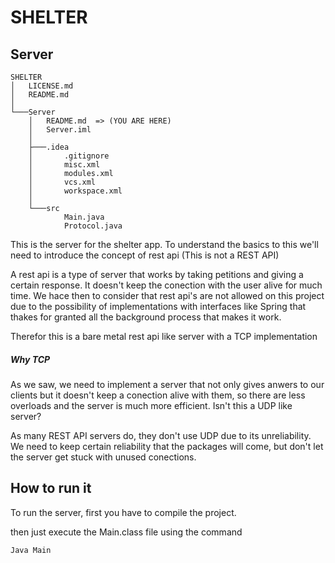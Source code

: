 # SHELTER
## Server

```
SHELTER
│   LICENSE.md
│   README.md
│
└───Server
    │   README.md  => (YOU ARE HERE)
    │   Server.iml
    │
    ├───.idea
    │       .gitignore
    │       misc.xml
    │       modules.xml
    │       vcs.xml
    │       workspace.xml
    │
    └───src
            Main.java
            Protocol.java
```

This is the server for the shelter app.
To understand the basics to this we'll need to introduce the concept of rest api
(This is not a REST API)

A rest api is a type of server that works by taking petitions and giving a certain response.
It doesn't keep the conection with the user alive for much time.
We hace then to consider that rest api's are not allowed on this project due to the possibility of implementations with interfaces like Spring that thakes for granted all the background process that makes it work.

Therefor this is a bare metal rest api like server with a TCP implementation

##### Why TCP
As we saw, we need to implement a server that not only gives anwers to our clients but it doesn't keep a conection alive with them, so there are less overloads and the server is much more efficient.
Isn't this a UDP like server?

As many REST API servers do, they don't use UDP due to its unreliability.
We need to keep certain reliability that the packages will come, but don't let the server get stuck with unused conections.

## How to run it
To run the server, first you have to compile the project.

then just execute the Main.class file using the command
```sh
Java Main
```
